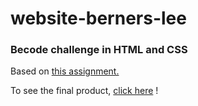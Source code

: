 # website-berners-lee

### Becode challenge in HTML and CSS

Based on [this assignment.](https://github.com/becodeorg/LIE-Hamilton-7/blob/main/01-main-course/01-the-field/04-html/01-fundamentals/06-tim-berners-lee.md)

To see the final product, [click here](https://da-nae.github.io/website-berners-lee/) !
